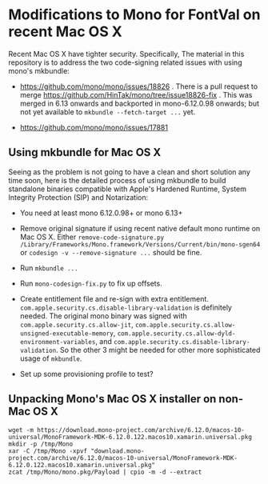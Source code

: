 # Modifications to Mono for FontVal on recent Mac OS X

Recent Mac OS X have tighter security. Specifically, The material in this repository is to address the two code-signing related issues with using
mono's mkbundle:

- https://github.com/mono/mono/issues/18826 . There is a pull request to merge https://github.com/HinTak/mono/tree/issue18826-fix . This was merged
in 6.13 onwards and backported in mono-6.12.0.98 onwards; but not yet available to `mkbundle --fetch-target ...` yet.

- https://github.com/mono/mono/issues/17881

## Using mkbundle for Mac OS X

Seeing as the problem is not going to have a clean and short solution any time soon, here is the detailed process of using mkbundle
to build standalone binaries compatible with Apple's Hardened Runtime, System Integrity Protection (SIP) and Notarization:

- You need at least mono 6.12.0.98+ or mono 6.13+

- Remove original signature if using recent native default mono runtime on Mac OS X. Either
`remove-code-signature.py /Library/Frameworks/Mono.framework/Versions/Current/bin/mono-sgen64` or `codesign -v --remove-signature ...` should be fine.

- Run `mkbundle ...`

- Run `mono-codesign-fix.py` to fix up offsets.

- Create entitlement file and re-sign with extra entitlement. `com.apple.security.cs.disable-library-validation` is definitely needed.
The original mono binary was signed with
`com.apple.security.cs.allow-jit`,
`com.apple.security.cs.allow-unsigned-executable-memory`,
`com.apple.security.cs.allow-dyld-environment-variables`,
and
`com.apple.security.cs.disable-library-validation`. So the other 3 might be needed for other more sophisticated usage of `mkbundle`.

- Set up some provisioning profile to test?

## Unpacking Mono's Mac OS X installer on non-Mac OS X

```
wget -m https://download.mono-project.com/archive/6.12.0/macos-10-universal/MonoFramework-MDK-6.12.0.122.macos10.xamarin.universal.pkg
mkdir -p /tmp/Mono
xar -C /tmp/Mono -xpvf "download.mono-project.com/archive/6.12.0/macos-10-universal/MonoFramework-MDK-6.12.0.122.macos10.xamarin.universal.pkg"
zcat /tmp/Mono/mono.pkg/Payload | cpio -m -d --extract
```
